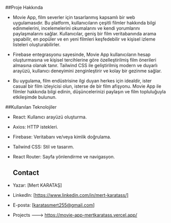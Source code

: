 

##Proje Hakkında
- Movie App, film severler için tasarlanmış kapsamlı bir web uygulamasıdır. Bu platform, kullanıcıların çeşitli filmler hakkında bilgi edinmelerini, incelemelerini okumalarını ve kendi yorumlarını paylaşmalarını sağlar. Kullanıcılar, geniş bir film veritabanında arama yapabilir, en popüler ve en yeni filmleri keşfedebilir ve kişisel izleme listeleri oluşturabilirler.

- Firebase entegrasyonu sayesinde, Movie App kullanıcıların hesap oluşturmasına ve kişisel tercihlerine göre özelleştirilmiş film önerileri almasına olanak tanır. Tailwind CSS ile geliştirilmiş modern ve duyarlı arayüzü, kullanıcı deneyimini zenginleştirir ve kolay bir gezinme sağlar.

- Bu uygulama, film endüstrisine ilgi duyan herkes için idealdir, ister casual bir film izleyicisi olun, isterse de bir film afişyonu. Movie App ile filmler hakkında bilgi edinin, düşüncelerinizi paylaşın ve film topluluğuyla etkileşimde bulunun.
  
##Kullanılan Teknolojiler
- React: Kullanıcı arayüzü oluşturma.
- Axios: HTTP istekleri.
- Firebase: Veritabanı ve/veya kimlik doğrulama.
- Tailwind CSS: Stil ve tasarım.
- React Router: Sayfa yönlendirme ve navigasyon.

  ## Contact
- Yazar: [Mert KARATAŞ]
- LinkedIn: [https://www.linkedin.com/in/mert-karatass/]
- E-posta: [karatasmert255@gmail.com]
  
- Projects ---> https://movie-app-mertkaratass.vercel.app/
